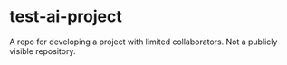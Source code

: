 # test-ai-project
A repo for developing a project with limited collaborators.
Not a publicly visible repository.
